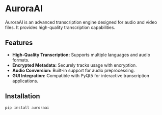 # AuroraAI

AuroraAI is an advanced transcription engine designed for audio and video files. It provides high-quality transcription capabilities.
## Features

- **High-Quality Transcription:** Supports multiple languages and audio formats.
- **Encrypted Metadata:** Securely tracks usage with encryption.
- **Audio Conversion:** Built-in support for audio preprocessing.
- **GUI Integration:** Compatible with PyQt5 for interactive transcription applications.

## Installation

```bash
pip install auroraai
